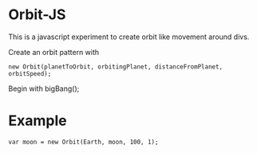 Orbit-JS
========

This is a javascript experiment to create orbit like movement around divs.

Create an orbit pattern with

    new Orbit(planetToOrbit, orbitingPlanet, distanceFromPlanet, orbitSpeed);

Begin with bigBang();

Example
===

    var moon = new Orbit(Earth, moon, 100, 1);
